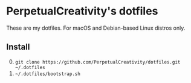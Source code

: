 # PerpetualCreativity's dotfiles
These are my dotfiles. For macOS and Debian-based Linux distros only.

## Install

0. `git clone https://github.com/PerpetualCreativity/dotfiles.git ~/.dotfiles`
1. `~/.dotfiles/bootstrap.sh`


